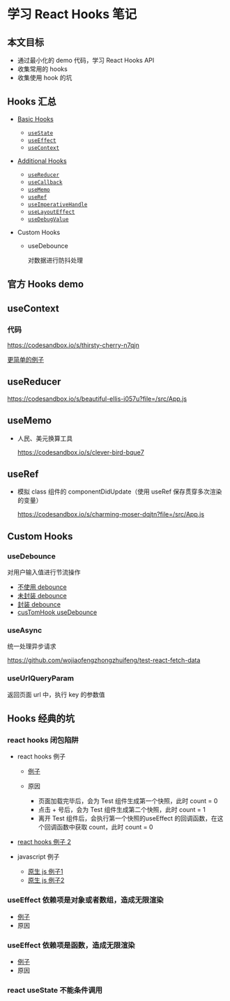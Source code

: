 # 学习 React Hooks 笔记

## 本文目标

- 通过最小化的 demo 代码，学习 React Hooks API
- 收集常用的 hooks
- 收集使用 hook 的坑



## Hooks 汇总

- [Basic Hooks](https://reactjs.org/docs/hooks-reference.html#basic-hooks)
  - [`useState`](https://reactjs.org/docs/hooks-reference.html#usestate)
  - [`useEffect`](https://reactjs.org/docs/hooks-reference.html#useeffect)
  - [`useContext`](https://reactjs.org/docs/hooks-reference.html#usecontext)
- [Additional Hooks](https://reactjs.org/docs/hooks-reference.html#additional-hooks)
  
  - [`useReducer`](https://reactjs.org/docs/hooks-reference.html#usereducer)
  - [`useCallback`](https://reactjs.org/docs/hooks-reference.html#usecallback)
  - [`useMemo`](https://reactjs.org/docs/hooks-reference.html#usememo)
  - [`useRef`](https://reactjs.org/docs/hooks-reference.html#useref)
  - [`useImperativeHandle`](https://reactjs.org/docs/hooks-reference.html#useimperativehandle)
  - [`useLayoutEffect`](https://reactjs.org/docs/hooks-reference.html#uselayouteffect)
  - [`useDebugValue`](https://reactjs.org/docs/hooks-reference.html#usedebugvalue)
- Custom Hooks
  - useDebounce

    对数据进行防抖处理



## 官方 Hooks demo



## useContext

### 代码

https://codesandbox.io/s/thirsty-cherry-n7qjn

[更简单的例子](https://codesandbox.io/s/purple-wood-j3wgu)



## useReducer

https://codesandbox.io/s/beautiful-ellis-i057u?file=/src/App.js

## useMemo

- 人民、美元换算工具

  https://codesandbox.io/s/clever-bird-bque7

## useRef

- 模拟 class 组件的 componentDidUpdate（使用 useRef 保存贯穿多次渲染的变量）

  https://codesandbox.io/s/charming-moser-dqjtn?file=/src/App.js



## Custom Hooks

### useDebounce

对用户输入值进行节流操作

- [不使用 debounce](https://jsbin.com/suyuyetutu/1/edit?html,js,console,output)
- [未封装 debounce](https://jsbin.com/zovuvidoze/1/edit?html,js,console,output)
- [封装 debounce](https://jsbin.com/fotuwoteti/1/edit?html,js,console,output)
- [cusTomHook useDebounce](https://codesandbox.io/s/trusting-oskar-o2mkf)



### useAsync 

统一处理异步请求

https://github.com/wojiaofengzhongzhuifeng/test-react-fetch-data



### useUrlQueryParam

返回页面 url 中，执行 key 的参数值









## Hooks 经典的坑

### react hooks 闭包陷阱

- react hooks 例子

  - [例子](https://codesandbox.io/s/interesting-swanson-pks22)

  - 原因

    - 页面加载完毕后，会为 Test 组件生成第一个快照，此时 count = 0
    - 点击 + 号后，会为 Test 组件生成第二个快照，此时 count = 1 
    - 离开 Test 组件后，会执行第一个快照的useEffect 的回调函数，在这个回调函数中获取 count，此时 count = 0

- [react hooks 例子 2](https://codesandbox.io/s/festive-mcnulty-k6hu3)

- javascript 例子
  - [原生 js 例子1](https://jsbin.com/sewadozadi/1/edit)
  - [原生 js 例子2](https://jsbin.com/tavatumima/1/edit?js,console,output)




### useEffect 依赖项是对象或者数组，造成无限渲染

- [例子](https://codesandbox.io/s/upbeat-einstein-ozqpe)
- 原因



### useEffect 依赖项是函数，造成无限渲染

- [例子](https://codesandbox.io/s/festive-sun-mzp7l)
- 原因





### react useState 不能条件调用







